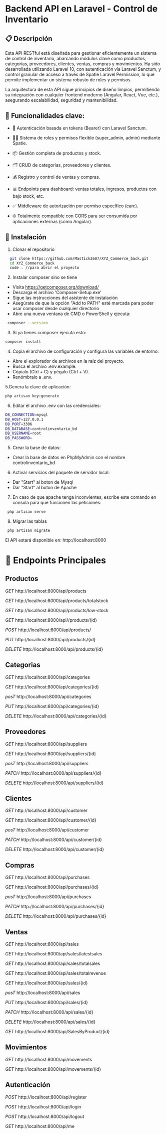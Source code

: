 # Backend API en Laravel - Control de Inventario


## 📋 Descripción

Esta API RESTful está diseñada para gestionar eficientemente un sistema de control de inventario, abarcando módulos clave como productos, categorías, proveedores, clientes, ventas, compras y movimientos. Ha sido desarrollada utilizando Laravel 10, con autenticación vía Laravel Sanctum, y control granular de acceso a través de Spatie Laravel Permission, lo que permite implementar un sistema robusto de roles y permisos.

La arquitectura de esta API sigue principios de diseño limpios, permitiendo su integración con cualquier frontend moderno (Angular, React, Vue, etc.), asegurando escalabilidad, seguridad y mantenibilidad.

## 🧩 Funcionalidades clave:

- 🔐 Autenticación basada en tokens (Bearer) con Laravel Sanctum.

- 🧑‍💼 Sistema de roles y permisos flexible (super_admin, admin) mediante Spatie.

- 📦 Gestión completa de productos y stock.

- 🗂 CRUD de categorías, proveedores y clientes.

- 💰 Registro y control de ventas y compras.

- 📊 Endpoints para dashboard: ventas totales, ingresos, productos con bajo stock, etc.

- ✅ Middleware de autorización por permiso específico (can:).

- 🌐 Totalmente compatible con CORS para ser consumida por aplicaciones externas (como Angular).




## 🚀 Instalación

1. Clonar el repositorio

```bash
  git clone https://github.com/Mastick2607/XYZ_Commerce_back.git
  cd XYZ_Commerce_back
  code . //para abrir el proyecto
```

2. Instalar composer sino se tiene

- Visita https://getcomposer.org/download/
- Descarga el archivo 'Composer-Setup.exe'
- Sigue las instrucciones del asistente de instalación
- Asegúrate de que la opción "Add to PATH" esté marcada para poder usar composer desde cualquier directorio
- Abre una nueva ventana de CMD o PowerShell y ejecuta:
  
```bash
 composer --version
```

3. Sí ya tienes composer ejecuta esto:
```bash
composer install
```
   
4. Copia el archivo de configuración y configura las variables de entorno:

- Abre el explorador de archivos en la raíz del proyecto.
- Busca el archivo .env.example.
- Cópialo (Ctrl + C) y pégalo (Ctrl + V).
- Renómbralo a .env.

5.Genera la clave de aplicación:

 ```bash
php artisan key:generate

```


6. Editar el archivo .env con las credenciales:


```bash
DB_CONNECTION=mysql
DB_HOST=127.0.0.1
DB_PORT=3306
DB_DATABASE=controlinventario_bd
DB_USERNAME=root
DB_PASSWORD=
```
5. Crear la base de datos:
- Crear la base de datos en PhpMyAdmin con el nombre controlinventario_bd

6. Activar servicios del paquete de servidor local:

- Dar "Start" al boton de Mysql
- Dar "Start" al boton de Apache

7. En caso de que apache tenga inconvientes, escribe este comando en consola para que funcionen las peticiones:

```bash
 php artisan serve
```
8. Migrar las tablas
```bash
 php artisan migrate
```
El API estará disponible en: http://localhost:8000



# 🔌 Endpoints Principales

## Productos

*GET*  http://localhost:8000/api/products 

*GET*  http://localhost:8000/api/products/totalstock

*GET*  http://localhost:8000/api/products/low-stock

*GET*  http://localhost:8000/api//products/{id}

*POST*  http://localhost:8000/api/products/

*PUT*  http://localhost:8000/api/products/{id}
 
*DELETE*  http://localhost:8000/api/products/{id}

## Categorias

*GET*  http://localhost:8000/api/categories

*GET*  http://localhost:8000/api/categories/{id}

*posT*  http://localhost:8000/api/categories

*PUT*  http://localhost:8000/api/categories/{id}

*DELETE*  http://localhost:8000/api/categories/{id}

## Proveedores

*GET*  http://localhost:8000/api/suppliers

*GET*  http://localhost:8000/api/suppliers/{id}

*posT*  http://localhost:8000/api/suppliers

*PATCH*  http://localhost:8000/api/suppliers/{id}

*DELETE*  http://localhost:8000/api/suppliers/{id}

## Clientes

*GET*  http://localhost:8000/api/customer

*GET*  http://localhost:8000/api/customer/{id}

*posT*  http://localhost:8000/api/customer

*PATCH*  http://localhost:8000/api/customer/{id}

*DELETE*  http://localhost:8000/api/customer/{id}


## Compras

*GET*  http://localhost:8000/api/purchases

*GET*  http://localhost:8000/api/purchases/{id}

*posT*  http://localhost:8000/api/purchases

*PATCH*  http://localhost:8000/api/purchases/{id}

*DELETE*  http://localhost:8000/api/purchases/{id}


## Ventas

*GET*  http://localhost:8000/api/sales

*GET*  http://localhost:8000/api/sales/latestsales

*GET*  http://localhost:8000/api/sales/totalsales

*GET*  http://localhost:8000/api/sales/totalrevenue

*GET*  http://localhost:8000/api/sales/{id}

*posT*  http://localhost:8000/api/sales

*PUT*  http://localhost:8000/api/sales/{id}

*PATCH*  http://localhost:8000/api/sales/{id}

*DELETE*  http://localhost:8000/api/sales/{id}

*GET*  http://localhost:8000/api/SalesByProduct/{id}

## Movimientos

*GET*  http://localhost:8000/api/movements

*GET*  http://localhost:8000/api/movements/{id}

## Autenticación

*POST*  http://localhost:8000/api/register

*POST*  http://localhost:8000/api/login

*POST*  http://localhost:8000/api/logout

*GET*  http://localhost:8000/api/me

